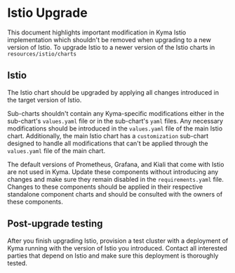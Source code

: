 # Istio Upgrade

This document highlights important modification in Kyma Istio implementation which shouldn't be removed when upgrading to a new version of Istio. 
To upgrade Istio to a newer version of the Istio charts in `resources/istio/charts`

## Istio 

The Istio chart should be upgraded by applying all changes introduced in the target version of Istio.

Sub-charts shouldn't contain any Kyma-specific modifications either in the sub-chart's `values.yaml` file or in the sub-chart's `yaml` files. Any necessary modifications should be introduced in the `values.yaml` file of the main Istio chart. 
Additionally, the main Istio chart has a `customization` sub-chart designed to handle all modifications that can't be applied through the `values.yaml` file of the main chart.  

The default versions of Prometheus, Grafana, and Kiali that come with Istio are not used in Kyma. Update these components without introducing any changes and make sure they remain disabled in the `requirements.yaml` file. Changes to these components should be applied in their respective standalone component charts and should be consulted with the owners of these components.

## Post-upgrade testing

After you finish upgrading Istio, provision a test cluster with a deployment of Kyma running with the version of Istio you introduced. Contact all interested parties that depend on Istio and make sure this deployment is thoroughly tested.
